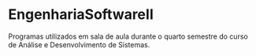 # EngenhariaSoftwareII
Programas utilizados em sala de aula durante o quarto semestre do curso de Análise e Desenvolvimento de Sistemas. 
